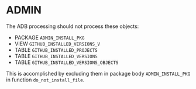 # ADMIN

The ADB processing should not process these objects:
- PACKAGE `ADMIN_INSTALL_PKG`
- VIEW `GITHUB_INSTALLED_VERSIONS_V`
- TABLE `GITHUB_INSTALLED_PROJECTS`
- TABLE `GITHUB_INSTALLED_VERSIONS`
- TABLE `GITHUB_INSTALLED_VERSIONS_OBJECTS`

This is accomplished by excluding them in package body `ADMIN_INSTALL_PKG` in function `do_not_install_file`.
